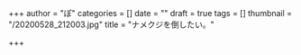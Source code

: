 +++
author = "ぽ"
categories = []
date = ""
draft = true
tags = []
thumbnail = "/20200528_212003.jpg"
title = "ナメクジを倒したい。"

+++
